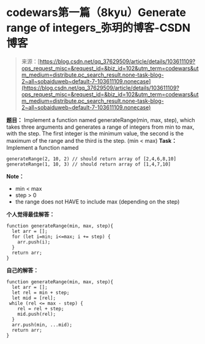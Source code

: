<!--yml
category: codewars
date: 2022-08-13 11:44:12
-->

# codewars第一篇（8kyu）Generate range of integers_弥玥的博客-CSDN博客

> 来源：[https://blog.csdn.net/qq_37629509/article/details/103611109?ops_request_misc=&request_id=&biz_id=102&utm_term=codewars&utm_medium=distribute.pc_search_result.none-task-blog-2~all~sobaiduweb~default-7-103611109.nonecase](https://blog.csdn.net/qq_37629509/article/details/103611109?ops_request_misc=&request_id=&biz_id=102&utm_term=codewars&utm_medium=distribute.pc_search_result.none-task-blog-2~all~sobaiduweb~default-7-103611109.nonecase)

**题目：**
Implement a function named generateRange(min, max, step), which takes three arguments and generates a range of integers from min to max, with the step. The first integer is the minimum value, the second is the maximum of the range and the third is the step. (min < max)
**Task：**
Implement a function named

```
generateRange(2, 10, 2) // should return array of [2,4,6,8,10]
generateRange(1, 10, 3) // should return array of [1,4,7,10] 
```

**Note：**

*   min < max
*   step > 0
*   the range does not HAVE to include max (depending on the step)

**个人觉得最佳解答：**

```
function generateRange(min, max, step){
  let arr = [];
  for (let i=min; i<=max; i += step) {
    arr.push(i);
  }
  return arr;
} 
```

**自己的解答：**

```
function generateRange(min, max, step){
  let arr = [];
  let rel = min + step;
  let mid = [rel];
 while (rel <= max - step) {
    rel = rel + step;
    mid.push(rel);
  }
  arr.push(min, ...mid);
  return arr;
} 
```